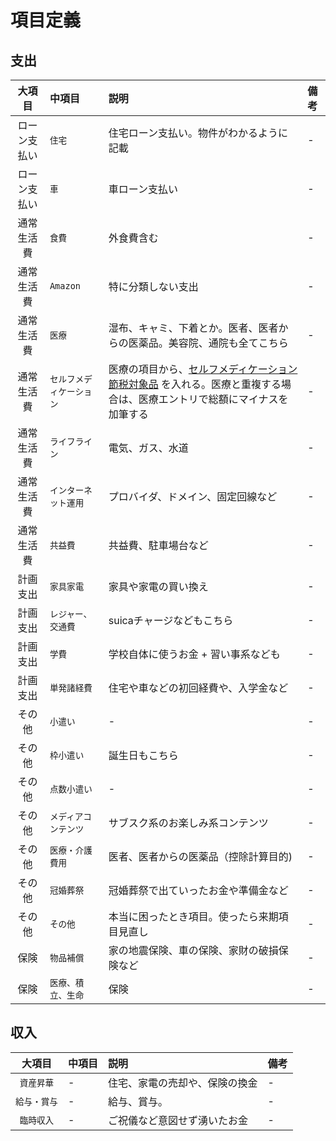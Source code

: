 項目定義
===

## 支出

| 大項目 | 中項目 | 説明 | 備考 |
| :---: | :--- | :--- | :--- |
| ローン支払い |`住宅` | 住宅ローン支払い。物件がわかるように記載 | - |
| ローン支払い |`車` | 車ローン支払い | - |
| 通常生活費 | `食費` | 外食費含む | - |
| 通常生活費 | `Amazon` | 特に分類しない支出 | - |
| 通常生活費 | `医療` | 湿布、キャミ、下着とか。医者、医者からの医薬品。美容院、通院も全てこちら | - |
| 通常生活費 | `セルフメディケーション` | 医療の項目から、[セルフメディケーション節税対象品](https://www.mhlw.go.jp/stf/seisakunitsuite/bunya/0000124853.html) を入れる。医療と重複する場合は、医療エントリで総額にマイナスを加筆する | - |
| 通常生活費 | `ライフライン` | 電気、ガス、水道 | - |
| 通常生活費 | `インターネット運用` | プロバイダ、ドメイン、固定回線など | - |
| 通常生活費 | `共益費` | 共益費、駐車場台など | - |
| 計画支出 | `家具家電` | 家具や家電の買い換え |-|
| 計画支出 | `レジャー、交通費` | suicaチャージなどもこちら | - |
| 計画支出 | `学費` | 学校自体に使うお金 + 習い事系なども | - |
| 計画支出 | `単発諸経費` | 住宅や車などの初回経費や、入学金など | - |
| その他 | `小遣い` | - | - |
| その他 | `枠小遣い` | 誕生日もこちら | - |
| その他 | `点数小遣い` | - | - |
| その他 | `メディアコンテンツ` | サブスク系のお楽しみ系コンテンツ | - |
| その他 | `医療・介護費用` | 医者、医者からの医薬品（控除計算目的) | - |
| その他 | `冠婚葬祭` | 冠婚葬祭で出ていったお金や準備金など | - |
| その他 | `その他` | 本当に困ったとき項目。使ったら来期項目見直し | - |
| 保険 | `物品補償` | 家の地震保険、車の保険、家財の破損保険など | - |
| 保険 | `医療、積立、生命` | 保険 | - |

## 収入

| 大項目 | 中項目 | 説明 | 備考 |
| :---: | :--- | :--- | :--- |
| `資産昇華` | - | 住宅、家電の売却や、保険の換金 | - |
| `給与・賞与` | - | 給与、賞与。| - |
| `臨時収入` | - | ご祝儀など意図せず湧いたお金 | - |
